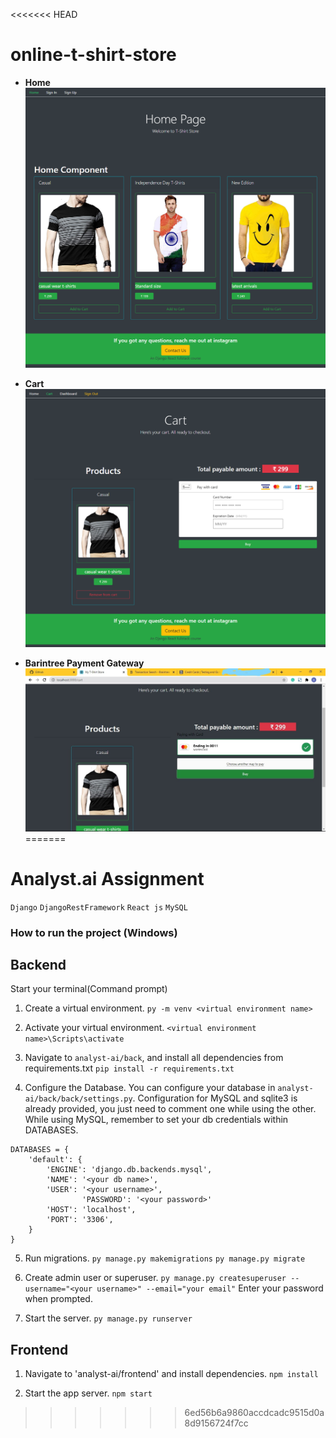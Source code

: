 <<<<<<< HEAD
# online-t-shirt-store

- **Home**
![Home Page](https://github.com/im-ayush/online-t-shirt-store/blob/master/home.png)

- **Cart**
![Cart View](https://github.com/im-ayush/online-t-shirt-store/blob/master/cart.png)

- **Barintree Payment Gateway**
![Successful Payment](https://github.com/im-ayush/online-t-shirt-store/blob/master/payment.jpg)
=======
# Analyst.ai Assignment
`Django` `DjangoRestFramework` `React js` `MySQL`


### How to run the project (Windows)

## Backend
Start your terminal(Command prompt)
1. Create a virtual environment.
	`py -m venv <virtual environment name>`

2. Activate your virtual environment.
	`<virtual environment name>\Scripts\activate`

3. Navigate to `analyst-ai/back`, and install all dependencies from requirements.txt
	`pip install -r requirements.txt`

4. Configure the Database. You can configure your database in `analyst-ai/back/back/settings.py`. Configuration for MySQL and sqlite3 is already provided, you just need to comment one while using the other.
While using MySQL, remember to set your db credentials within DATABASES.

```
DATABASES = {
    'default': {
        'ENGINE': 'django.db.backends.mysql',
        'NAME': '<your db name>',
        'USER': '<your username>',
				'PASSWORD': '<your password>'
        'HOST': 'localhost',
        'PORT': '3306',
    }
}
```

5. Run migrations.
	`py manage.py makemigrations`
	`py manage.py migrate`

6. Create admin user or superuser.
	`py manage.py createsuperuser --username="<your username>" --email="your email"`
	Enter your password when prompted.

7. Start the server.
	`py manage.py runserver`



## Frontend
1. Navigate to 'analyst-ai/frontend' and install dependencies.
	`npm install`

2. Start the app server.
	`npm start`
>>>>>>> 6ed56b6a9860accdcadc9515d0a8d9156724f7cc
